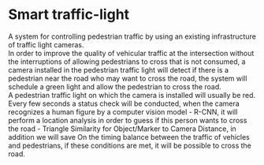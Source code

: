 # Smart traffic-light

A system for controlling pedestrian traffic by using an existing infrastructure of traffic light cameras.  
In order to improve the quality of vehicular traffic at the intersection without the interruptions of allowing pedestrians to cross that is not consumed, a camera installed in the pedestrian traffic light will detect if there is a pedestrian near the road who may want to cross the road, the system will schedule a green light and allow the pedestrian to cross the road.  
A pedestrian traffic light on which the camera is installed will usually be red. Every few seconds a status check will be conducted, when the camera recognizes a human figure by a computer vision model - R-CNN, it will perform a location analysis in order to guess if this person wants to cross the road - Triangle Similarity for Object/Marker to Camera Distance, in addition we will save On the timing balance between the traffic of vehicles and pedestrians, if these conditions are met, it will be possible to cross the road.
